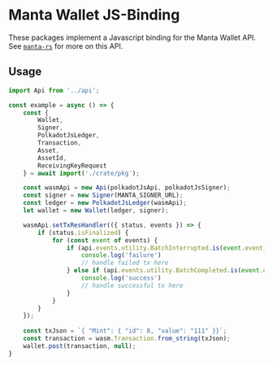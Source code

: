 # Manta Wallet JS-Binding

These packages implement a Javascript binding for the Manta Wallet API. See [`manta-rs`](https://github.com/manta-network/manta-rs) for more on this API.

## Usage

```javascript
import Api from '../api';

const example = async () => {
    const {
        Wallet,
        Signer,
        PolkadotJsLedger,
        Transaction,
        Asset,
        AssetId,
        ReceivingKeyRequest
    } = await import('./crate/pkg');

    const wasmApi = new Api(polkadotJsApi, polkadotJsSigner);
    const signer = new Signer(MANTA_SIGNER_URL);
    const ledger = new PolkadotJsLedger(wasmApi);
    let wallet = new Wallet(ledger, signer);

    wasmApi.setTxResHandler(({ status, events }) => {
        if (status.isFinalized) {
            for (const event of events) {
                if (api.events.utility.BatchInterrupted.is(event.event)) {
                    console.log('failure')
                    // handle failed tx here
                } else if (api.events.utility.BatchCompleted.is(event.event)) {
                    console.log('success')
                    // handle successful tx here
                }
            }
        }
    });
    
    const txJson = `{ "Mint": { "id": 8, "value": "111" }}`;
    const transaction = wasm.Transaction.from_string(txJson);
    wallet.post(transaction, null);
}
```